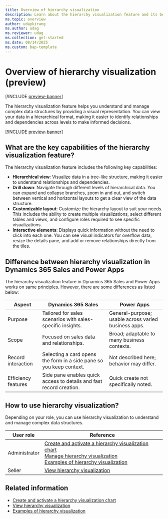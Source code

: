 ```yaml
---
title: Overview of hierarchy visualization
description: Learn about the hierarchy visualization feature and its benefits.
ms.topic: overview
author: udaykirang
ms.author: udag
ms.reviewer: udag
ms.collection: get-started
ms.date: 08/14/2025
ms.custom: bap-template 
---
```


# Overview of hierarchy visualization (preview)

[!INCLUDE [preview-banner](~/../shared-content/shared/preview-includes/preview-banner.md)]

The hierarchy visualization feature helps you understand and manage complex data structures by providing a visual representation. You can view your data in a hierarchical format, making it easier to identify relationships and dependencies across levels to make informed decisions.  

[!INCLUDE [preview-banner](~/../shared-content/shared/preview-includes/preview-note-d365.md)]

## What are the key capabilities of the hierarchy visualization feature?

The hierarchy visualization feature includes the following key capabilities:

- **Hierarchical view**: Visualize data in a tree-like structure, making it easier to understand relationships and dependencies.
- **Drill down**: Navigate through different levels of hierarchical data. You can expand and collapse branches, zoom in and out, and switch between vertical and horizontal layouts to get a clear view of the data structure.
- **Customizable layout**: Customize the hierarchy layout to suit your needs. This includes the ability to create multiple visualizations, select different tables and views, and configure roles required to see specific visualizations.
- **Interactive elements**: Displays quick information without the need to click into each one. You can see visual indicators for overflow data, resize the details pane, and add or remove relationships directly from the tiles.

## Difference between hierarchy visualization in Dynamics 365 Sales and Power Apps

The hierarchy visualization feature in Dynamics 365 Sales and Power Apps works on same principles. However, there are some differences as listed below:

| Aspect | Dynamics 365 Sales | Power Apps |
|--------|--------------------|------------|
| Purpose | Tailored for sales scenarios with sales-specific insights. | General-purpose; usable across varied business apps. |
| Scope | Focused on sales data and relationships. | Broad; adaptable to many business contexts. |
| Record interaction | Selecting a card opens the form in a side pane so you keep context. | Not described here; behavior may differ. |
| Efficiency features | Side pane enables quick access to details and fast record creation. | Quick create not specifically noted. |

## How to use hierarchy visualization?

Depending on your role, you can use hierarchy visualization to understand and manage complex data structures.  

| User role | Reference |
|-----------|-----------|
| Administrator | [Create and activate a hierarchy visualization chart](create-activate-hierarchy-visualizations.md)<br>[Manage hierarchy visualization](manage-hierarchy-visualizations.md)<br>[Examples of hierarchy visualization](examples-hierarchy-visualizations.md) |
| Seller | [View hierarchy visualization](view-hierarchy-visualizations.md) |

## Related information

- [Create and activate a hierarchy visualization chart](create-activate-hierarchy-visualizations.md)  
- [View hierarchy visualization](view-hierarchy-visualizations.md)  
- [Examples of hierarchy visualization](examples-hierarchy-visualizations.md)  
